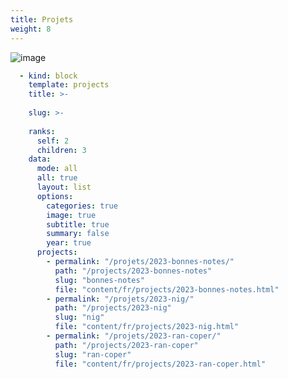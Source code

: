 ```yaml
---
title: Projets
weight: 8
---
```


![image](https://raw.githubusercontent.com/osunyorg/admin/refs/heads/main/app/assets/images/communication/blocks/templates/projects.jpg)

```yaml {filename="Données Hugo"}
  - kind: block
    template: projects
    title: >-
      
    slug: >-
      
    ranks:
      self: 2
      children: 3
    data:
      mode: all
      all: true
      layout: list
      options:
        categories: true
        image: true
        subtitle: true
        summary: false
        year: true
      projects:
        - permalink: "/projets/2023-bonnes-notes/"
          path: "/projects/2023-bonnes-notes"
          slug: "bonnes-notes"
          file: "content/fr/projects/2023-bonnes-notes.html"
        - permalink: "/projets/2023-nig/"
          path: "/projects/2023-nig"
          slug: "nig"
          file: "content/fr/projects/2023-nig.html"
        - permalink: "/projets/2023-ran-coper/"
          path: "/projects/2023-ran-coper"
          slug: "ran-coper"
          file: "content/fr/projects/2023-ran-coper.html"
```